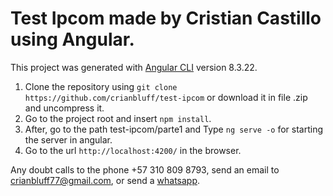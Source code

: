 # Test Ipcom made by Cristian Castillo using Angular.
This project was generated with [Angular CLI](https://github.com/angular/angular-cli) version 8.3.22.

1. Clone the repository using `git clone https://github.com/crianbluff/test-ipcom` or download it in file .zip and uncompress it.
2. Go to the project root and insert `npm install`.
3. After, go to the path test-ipcom/parte1 and Type `ng serve -o` for starting the server in angular.
4. Go to the url `http://localhost:4200/` in the browser.

Any doubt calls to the phone +57 310 809 8793, send an email to crianbluff77@gmail.com, or send a [whatsapp](https://api.whatsapp.com/send?phone=573108098793).
